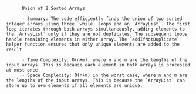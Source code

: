 
          Union of 2 Sorted Arrays

          - Summary: The code efficiently finds the union of two sorted integer arrays using three `while` loops and an `ArrayList`. The first loop iterates through both arrays simultaneously, adding elements to the `ArrayList` only if they are not duplicates. The subsequent loops handle remaining elements in either array. The `addIfNotDuplicate` helper function ensures that only unique elements are added to the result.

          - Time Complexity: O(n+m), where n and m are the lengths of the input arrays. This is because each element in both arrays is processed at most once.
          - Space Complexity: O(n+m) in the worst case, where n and m are the lengths of the input arrays. This is because the `ArrayList` can store up to n+m elements if all elements are unique.
          